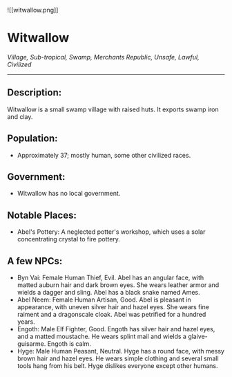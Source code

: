 ![[witwallow.png]]


# Witwallow
_Village, Sub-tropical, Swamp, Merchants Republic, Unsafe, Lawful, Civilized_

---
## Description:
Witwallow is a small swamp village with raised huts. It exports swamp iron and clay.


## Population:

-   Approximately 37; mostly human, some other civilized races.

## Government:

-   Witwallow has no local government.

## Notable Places:

-   Abel's Pottery: A neglected potter's workshop, which uses a solar concentrating crystal to fire pottery.

## A few NPCs:
-   Byn Vai: Female Human Thief, Evil. Abel has an angular face, with matted auburn hair and dark brown eyes. She wears leather armor and wields a dagger and sling. Abel has a black snake named Ames.
-   Abel Neem: Female Human Artisan, Good. Abel is pleasant in appearance, with uneven silver hair and hazel eyes. She wears fine raiment and a dragonscale cloak. Abel was petrified for a hundred years.
-   Engoth: Male Elf Fighter, Good. Engoth has silver hair and hazel eyes, and a matted moustache. He wears splint mail and wields a glaive-guisarme. Engoth is calm.
-   Hyge: Male Human Peasant, Neutral. Hyge has a round face, with messy brown hair and hazel eyes. He wears simple clothing and several small tools hang from his belt. Hyge dislikes everyone except other humans.